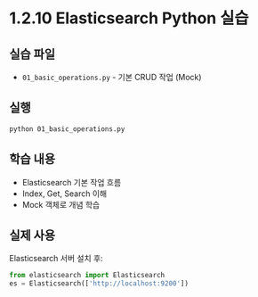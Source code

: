 # 1.2.10 Elasticsearch Python 실습

## 실습 파일
- `01_basic_operations.py` - 기본 CRUD 작업 (Mock)

## 실행
```bash
python 01_basic_operations.py
```

## 학습 내용
- Elasticsearch 기본 작업 흐름
- Index, Get, Search 이해
- Mock 객체로 개념 학습

## 실제 사용
Elasticsearch 서버 설치 후:
```python
from elasticsearch import Elasticsearch
es = Elasticsearch(['http://localhost:9200'])
```
